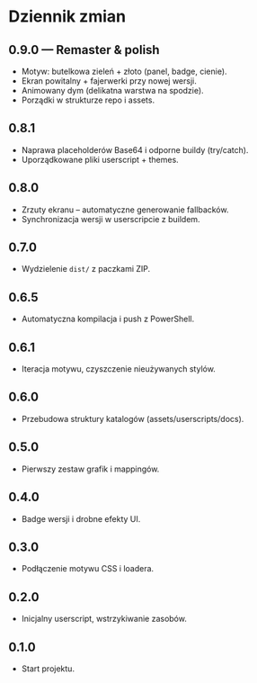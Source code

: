 ﻿# Dziennik zmian

## 0.9.0 — Remaster & polish
- Motyw: butelkowa zieleń + złoto (panel, badge, cienie).
- Ekran powitalny + fajerwerki przy nowej wersji.
- Animowany dym (delikatna warstwa na spodzie).
- Porządki w strukturze repo i assets.

## 0.8.1
- Naprawa placeholderów Base64 i odporne buildy (try/catch).
- Uporządkowane pliki userscript + themes.

## 0.8.0
- Zrzuty ekranu – automatyczne generowanie fallbacków.
- Synchronizacja wersji w userscripcie z buildem.

## 0.7.0
- Wydzielenie `dist/` z paczkami ZIP.

## 0.6.5
- Automatyczna kompilacja i push z PowerShell.

## 0.6.1
- Iteracja motywu, czyszczenie nieużywanych stylów.

## 0.6.0
- Przebudowa struktury katalogów (assets/userscripts/docs).

## 0.5.0
- Pierwszy zestaw grafik i mappingów.

## 0.4.0
- Badge wersji i drobne efekty UI.

## 0.3.0
- Podłączenie motywu CSS i loadera.

## 0.2.0
- Inicjalny userscript, wstrzykiwanie zasobów.

## 0.1.0
- Start projektu.
